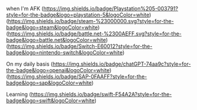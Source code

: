 <!--
### Hi there 👋

**daruca/daruca** is a ✨ _special_ ✨ repository because its `README.md` (this file) appears on your GitHub profile.

Here are some ideas to get you started:

- 🔭 I’m currently working on ...
- 🌱 I’m currently learning ...
- 👯 I’m looking to collaborate on ...
- 🤔 I’m looking for help with ...
- 💬 Ask me about ...
- 📫 How to reach me: ...
- 😄 Pronouns: ...
- ⚡ Fun fact: ...
-->
when I'm AFK
(https://img.shields.io/badge/Playstation%205-003791?style=for-the-badge&logo=playstation-5&logoColor=white)
(https://img.shields.io/badge/steam-%23000000.svg?style=for-the-badge&logo=steam&logoColor=white)
(https://img.shields.io/badge/battle.net-%2300AEFF.svg?style=for-the-badge&logo=battle.net&logoColor=white)
(https://img.shields.io/badge/Switch-E60012?style=for-the-badge&logo=nintendo-switch&logoColor=white)

On my daily basis
(https://img.shields.io/badge/chatGPT-74aa9c?style=for-the-badge&logo=openai&logoColor=white)
(https://img.shields.io/badge/SAP-0FAAFF?style=for-the-badge&logo=sap&logoColor=white)

Learning
(https://img.shields.io/badge/swift-F54A2A?style=for-the-badge&logo=swift&logoColor=white)

